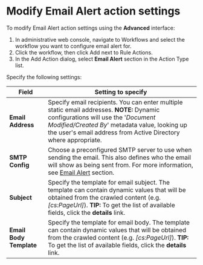 # Modify Email Alert action settings

To modify Email Alert action settings using the **Advanced** interface:

1. In administrative web console, navigate to Workflows and select the workflow you want to
   configure email alert for.
2. Click the workflow, then click Add next to Rule Actions.
3. In the Add Action dialog, select **Email Alert** section in the Action Type list.

Specify the following settings:

| Field                   | Setting to specify                                                                                                                                                                                                                                        |
| ----------------------- | --------------------------------------------------------------------------------------------------------------------------------------------------------------------------------------------------------------------------------------------------------- |
| **Email Address**       | Specify email recipients. You can enter multiple static email addresses. **NOTE:** Dynamic configurations will use the '_Document Modified/Created By_' metadata value, looking up the user's email address from Active Directory where appropriate.      |
| **SMTP Config**         | Choose a preconfigured SMTP server to use when sending the email. This also defines who the email will show as being sent from. For more information, see [Email Alert](/docs/dataclassification/5.6.2/ndc/workflows/actions/workflows_email.md) section. |
| **Subject**             | Specify the template for email subject. The template can contain dynamic values that will be obtained from the crawled content (e.g. _[cs:PageUrl]_). **TIP:** To get the list of available fields, click the **details** link.                           |
| **Email Body Template** | Specify the template for email body. The template can contain dynamic values that will be obtained from the crawled content (e.g. _[cs:PageUrl]_). **TIP:** To get the list of available fields, click the **details** link.                              |
